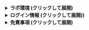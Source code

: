 <details>
  <summary style="font-size:16px;font-weight:bold">ラボ環境 (クリックして展開)</summary>
このラボ環境は Azure で管理されたラボ環境です。そのため、手順に厳密に従ってください。名前または場所を変更しないでください。 

ラボ環境では、個人のログイン情報を使用しないでください。

各ラボに対して、60 分が与えられます。必要に応じて、ラボを延長することができます。さらに時間が必要な場合は、[はい] をクリックしてください。ラボを完了したら、完了としてマークするか、完了していない場合はキャンセルできます。各ラボは最大 5 回起動できます。ラボを完了するかキャンセルすると、そのラボ ウィンドウが閉じます。次のラボを起動するには、最初のラボ ログイン ページに戻る必要があります。

**電源オプション**

ラボ UI の左上隅にある電源オプション ( ![電源オプション](https://github.com/LODSContent/All-MOC/blob/master/MOC/GTL/images/PowerOptions.png?raw=true) ) ボタンを使用すると、次のことができます。
 - Ctrl + Alt + Del、Alt + Tab、またはその他の Windows キーとの組み合わせなどのコマンドを仮想マシンに送信する。
 - テキストの入力機能を利用して、[クリップボードのテキストを入力] を選択して仮想マシンにテキストを入力する。
 - シャットダウン、開始、再起動のコマンドを仮想マシンに送信する。
 - 仮想キーボードを表示する。
 - ラボのインターネット接続をリセットする。
    *注:*これは、接続に障害が発生した場合にのみ使用されます。
  
**表示オプション**

ラボ UI の左上隅にある表示オプション ( ![表示オプション](https://github.com/LODSContent/All-MOC/blob/master/MOC/GTL/images/DisplayOptions.png?raw=true) ) ボタンを使用すると、次のことができます。
 - ラボ ウィンドウをフルスクリーンに設定する。仮想マシンの解像度は、スペースに*最適*に合うように調整されます。
 - ラボ ウィンドウを仮想マシンの解像度に合わせて調整する。
   - これは、ラボ ウィンドウを最大化してから、仮想マシンの周囲の灰色のスペースを取り除きたい場合に役立ちます。
 - ローカル コンピューターと仮想マシンの間で再接続の試行を開始する。これは、ラボの仮想マシンから切断されている場合に役立ちます。

この手順パネル (右側) のサイズ変更は、その左端にカーソルを合わせてドラッグして行うことができます。フォント サイズを調節することもできます。

+++TypeText+++ ツールは、長いテキストの入力を容易にするためにラボで提供されています。カーソルがポータル/ブラウザー ウィンドウの正しい領域にあることを確認してから、T ツールをクリックします。それ以外の場合は、いつでもコピーして貼り付けることができます。

**チェック ボックス**

**手順**にはチェック ボックスが含まれています。チェック ボックスは、手順を正常に完了した後にチェックする必要があります。チェック ボックスはモジュール全体の進行状況を追跡し、すべてのチェック ボックスがオンになっている場合にのみ、アクティビティの状態を **完了** に更新します。 

>[!知識] チェック ボックスをオンにするのを忘れて、いくつかまたはすべての手順を完了した場合は、現在のチェック ボックスをオンにすると、*スキップしました!...* というプロンプトが表示されます。**OK** をクリックして、以前のすべてのチェック ボックスに現在選択されているものを入力します。 

ラボ エクスペリエンスをお楽しみください!


</details>

<details>
  <summary style="font-size:16px;font-weight:bold">ログイン情報 (クリックして展開))</summary>
ログイン

1. [] @lab.VirtualMachine(AZ-900).SelectLink で、@lab.CtrlAltDelete をクリックして、Ctrl + Alt + Delete シーケンスを有効にしてログオン ページを表示させます。

    >[!知識] 上記のようなリンクはいずれも Ctrl+Alt+Delete を選択されたマシンに送信します。これは、画面の一番左上の **Commands** メニュー (稲妻) を使って行うこともできます。

1. [] ユーザー名 +++@lab.VirtualMachine(AZ-900).Username+++ とパスワード +++@lab.VirtualMachine(AZ-900).Password+++ を使ってログインします。

[**次へ**] をクリックして、ラボの手順に進みます。

</details>

<details>
  <summary style="font-size:16px;font-weight:bold">免責事項 (クリックして展開)</summary>
このラボは Microsoft によって設計されています。ラボのコンテンツに関する問題を報告するには、[ヘルプ] タブをクリックし、[サポート リクエストの送信] をクリックします。
</details>
